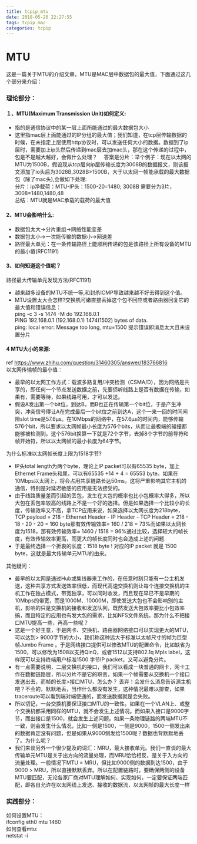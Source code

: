 ```yaml
---
title: tcpip_mtu
date: 2018-05-20 22:27:55
tags: tcpip_mac
categories: tcpip
---
```

# MTU 
这是一篇关于MTU的介绍文章，MTU是MAC层中数据包的最大值，下面通过这几个部分来介绍：
### 理论部分：
#### １、MTU(Maximum Transmission Unit)如何定义:  
   * 指的是通信协议中的某一层上面所能通过的最大数据包大小
   * 这里指mac层上面能通过的IP分组的最大值；我们知道，在tcp层传输数据的时候，在未指定上层使用http协议时，可以发送任何大小的数据。数据到了ip层时，需要加上ip头然后传递到mac层去加mac头，那在这个传递的过程中，包是不是越大越好，会做什么处理？  <!-- more -->
   　答案是分片：举个例子：现在以太网的MTU为1500B，假设现从tcp层向ip层传输长度为3008B的数据报文，则该报文添加了io头后为3028B,3028B>1500B，大于以太网一帧能承载的最大数据包（除了mac头),会做如下处理:  
    分片：ip净载荷：MTU-IP头：1500-20=1480;
      3008B 需要分为3片，3008=1480,1480,48  
 总结：MTU就是MAC承载的载荷的最大值  
 
#### 2、MTU会影响什么:  
* 数据包太大->分片重组->网络性能变差  
* 数据包太小->一次能传输的数据小->网速差  
* 路径最大单元：在一条传输路径上能顺利传递的包是该路径上所有设备的MTU的最小值(RFC1191)　　

#### 3、如何知道这个值呢？  
路径最大传输单元发现方法(RFC1191)　　
* 越来越多设备的MTU不统一等,和封杀ICMP导致越来越不好去得到这个值。  
* MTU设置太大会怎样?交换机可嫩直接丢掉这个包不回应或者路由器回复它的最大值和错误信息：  
ping -c 3 -s 1474 -M do 192.168.0.1  
PING 192.168.0.1 (192.168.0.1) 1474(1502) bytes of data.  
ping: local error: Message too long, mtu=1500
提示错误即消息太大且未设置分片

#### 4 MTU大小的来源:  
ref https://www.zhihu.com/question/31460305/answer/183766816  
以太网传输帧的最小值：    
* 最早的以太网工作方式：载波多路复用/冲突检测（CSMA/D），因为网络是共享的，即任何一个节点发送数据之前，先要侦听线路上是否有数据在传输，如果有，需要等待，如果线路可用，才可以发送。
* 假设A发出第一个bit位，到达B，而B也正在传输第一个bit位，于是产生冲突，冲突信号得让A在完成最后一个bit位之前到达A，这个一来一回的时间间隙slot time是57.6μs。在10Mbps的网络中，在57.6μs的时间内，能够传输576个bit，所以要求以太网帧最小长度为576个bits，从而让最极端的碰撞都能够被检测到。这个576bit换算一下就是72个字节，去掉8个字节的前导符和帧开始符，所以以太网帧的最小长度为64字节。  

为什么标准以太网帧长度上限为1518字节?  
* IP头total length为两个byte，理论上IP packet可以有65535 byte，加上Ethernet Frame头和尾，可以有65535 +14 + 4 = 65553 byte。如果在10Mbps以太网上，将会占用共享链路长达50ms，这将严重影响其它主机的通信，特别是对延迟敏感的应用是无法接受的。
* 由于线路质量差而引起的丢包，发生在大包的概率也比小包概率大得多，所以大包在丢包率较高的线路上不是一个好的选择。但是如果选择一个比较小的长度，传输效率又不高，拿TCP应用来说，如果选择以太网长度为218byte，TCP payload = 218 - Ethernet Header - IP Header - TCP Header = 218 - 18 - 20 - 20 = 160 byte那有效传输效率= 160 / 218 = 73%而如果以太网长度为1518，那有效传输效率= 1460 / 1518 = 96%通过比较，选择较大的帧长度，有效传输效率更高，而更大的帧长度同时也会造成上述的问题.
* 于是最终选择一个折衷的长度：1518 byte ! 对应的IP packet 就是 1500 byte，这就是最大传输单元MTU的由来。

其他疑问：  
* 最早的以太网是通过Hub或集线器来工作的，在任意时刻只能有一台主机发送，这种共享方式发送效率很低，而现代高速交换机则让每个连接交换机的主机工作在独占模式，带宽独享，可以同时收发，而且现在早已不是早期的10Mbps的带宽，而是1000M、10000M，即使发送大包也不会影响别的主机，影响的只是交换机的接收和发送队列，既然发送大包效率要比小包效率搞，而且特定的应用也有发大包的需求，比如NFS文件系统，那为什么不把接口MTU提高一些，再高一些呢？
* 这是一个好主意，于是网卡、交换机、路由器网络接口可以实现更大的MTU，可以达到> 9000字节的大小，我们称这种远大于标准以太帧尺寸的帧为巨型帧Jumbo Frame 。于是网络接口提供可以修改MTU的配置命令，比如缺省为1500，可以修改为1508以支持QinQ，或者1512以支持802.1q Mpls label，这样既可以支持终端用户标准1500 字节IP packet，又可以避免分片。
* 有一点需要说明，二层交换机的接口，我们可以看成一块普通的网卡，网卡工作在数据链路层，所以分片不是它的职责，如果一个帧需要从交换机一个接口发送出去，而帧的长度>接口MTU，怎么办？
丢弃！会发什么消息告诉源主机吧？不会的，默默地丢，当作什么都没有发生，这种情况最难以排查，如果traceroute可以看到端对端使通的，而发送数据就是会失败。
* 所以切记，一台交换机要保证接口MTU的一致性。如果在一个VLAN上、或整个交换机都采用同样的MTU，就不会发生上述情况。而如果入接口是9000字节，而出接口是1500，就会发生上述问题。如果一条物理链路的两端MTU不一致，则会发生什么情况，比如一侧是1500，一侧是9000，1500一侧发出来的数据肯定没有问题，但是如果从9000侧发给1500呢？数据也背默默地丢了。为什么呢？
* 我们来谈另外一个很少提及的词汇：MRU，最大接收单元。我们一直谈的最大传输单元MTU是关于出方向的流量处理，而MRU恰恰相反，是关于入方向的流量处理。一般情况下MTU = MRU，但比如9000侧的数据到达1500，由于9000 > MRU，所以直接默默丢弃。所以在配置链路时，要确保两侧的设备MTU要匹配，无论各家厂商对MTU理解如何、实现如何，一定要保证两端匹配，即各自允许在以太网线上发送、接收的数据流，以太网帧的最大长度一样
### 实践部分：
如何设置MTU：  
 ifconfig eth0 mtu 1460  
如何查看mtu:  
netstat -i

